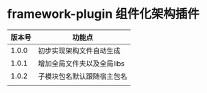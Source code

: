 # framework-plugin 组件化架构插件
|   版本号       |    功能点   | 
|----------|-------|
| 1.0.0| 初步实现架构文件自动生成 |
| 1.0.1|  增加全局文件夹以及全局libs      |  
| 1.0.2|  子模块包名默认跟随宿主包名      |  
|      |       |  
